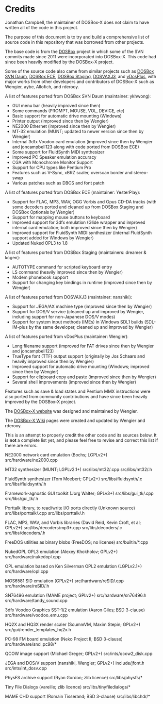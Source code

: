 Credits
=======

Jonathan Campbell, the maintainer of DOSBox-X does not claim to have written all of the code in this project.

The purpose of this document is to try and build a comprehensive list of source code in this repository that was borrowed from other projects.

The base code is from the [DOSBox](https://www.dosbox.com) project in which some of the SVN commits made since 2011 were incorporated into DOSBox-X. This code had since been heavily modified by the DOSBox-X project.

Some of the source code also came from similar projects such as [DOSBox SVN Daum](http://ykhwong.x-y.net), [DOSBox ECE](https://dosboxece.yesterplay.net/), [DOSBox Staging](https://dosbox-staging.github.io/), [DOSVAXJ3](https://www.nanshiki.co.jp/software/dosvaxj3.html), and [vDosPlus](http://www.vdosplus.org/), with major works from other developers and contributors of DOSBox-X such as Wengier, aybe, Allofich, and rderooy.

A list of features ported from DOSBox SVN Daum (maintainer: ykhwong):

* GUI menu bar (heavily improved since then)
* Some commands (PROMPT, MOUSE, VOL, DEVICE, etc)
* Basic support for automatic drive mounting (Windows)
* Printer output (improved since then by Wengier)
* NE2000 Ethernet (improved since then by Wengier)
* MT-32 emulation (MUNT; updated to newer version since then by Wengier)
* Internal 3dfx Voodoo card emulation (improved since then by Wengier and joncampbell123 along with code ported from DOSBox ECE)
* Some support for FluidSynth MIDI synthesizer
* Improved PC Speaker emulation accuracy
* CGA with Monochrome Monitor Support
* Support for CPU types like Pentium Pro
* Features such as V-Sync, xBRZ scaler, overscan border and stereo-swap
* Various patches such as DBCS and font patch

A list of features ported from DOSBox ECE (maintainer: YesterPlay):

* Support for FLAC, MP3, WAV, OGG Vorbis and Opus CD-DA tracks (with some decoders ported and cleaned up from DOSBox Staging and DOSBox Optionals by Wengier)
* Support for mapping mouse buttons to keyboard
* Improved support for 3dfx emulation (Glide wrapper and improved internal card emulation; both improved since then by Wengier)
* Improved support for FluidSynth MIDI synthesizer (internal FluidSynth support added for Windows by Wengier)
* Updated Nuked OPL3 to 1.8

A list of features ported from DOSBox Staging (maintainers: dreamer & kcgen):

* AUTOTYPE command for scripted keyboard entry
* LS command (heavily improved since then by Wengier)
* Modem phonebook support
* Support for changing key bindings in runtime (improved since then by Wengier)

A list of features ported from DOSVAXJ3 (maintainer: nanshiki):

* Support for JEGA/AX machine type (improved since then by Wengier)
* Support for DOS/V service (cleaned up and improved by Wengier, including support for non-Japanese DOS/V modes)
* Support for system input methods (IMEs) in Windows SDL1 builds (SDL-IM-plus by the same developer, cleaned up and improved by Wengier)

A list of features ported from vDosPlus (maintainer: Wengier):

* Long filename support (improved for FAT drives since then by Wengier and joncampbell123)
* TrueType font (TTF) output support (originally by Jos Schaars and heavily improved since then by Wengier)
* Improved support for automatic drive mounting (Windows; improved since then by Wengier)
* Support for clipboard copy and paste (improved since then by Wengier)
* Several shell improvements (improved since then by Wengier)

Features such as save & load states and Pentium MMX instructions were also ported from community contributions and have since been heavily improved by the DOSBox-X project.

The [DOSBox-X website](https://dosbox-x.com) was designed and maintained by Wengier.

The [DOSBox-X Wiki](https://dosbox-x.com/wiki) pages were created and updated by Wengier and rderooy.

This is an attempt to properly credit the other code and its sources below. It is **not** a complete list yet, and please feel free to revise and correct this list if there are errors.

NE2000 network card emulation (Bochs; LGPLv2+) src/hardware/ne2000.cpp

MT32 synthesizer (MUNT; LGPLv2.1+) src/libs/mt32/.cpp src/libs/mt32/.h

FluidSynth synthesizer (Tom Moebert; GPLv2+) src/libs/fluidsynth/.c src/libs/fluidsynth/.h

Framework-agnostic GUI toolkit (Jorg Walter; GPLv3+) src/libs/gui_tk/.cpp src/libs/gui_tk/.h

Porttalk library, to read/write I/O ports directly (Unknown source) src/libs/porttalk/.cpp src/libs/porttalk/.h

FLAC, MP3, WAV, and Vorbis libraries (David Reid, Kevin Croft, et al; GPLv2+) src/libs/decoders/mp3*.cpp src/libs/decoders/.c src/libs/decoders/.h

FreeDOS utilities as binary blobs (FreeDOS; no license) src/builtin/*.cpp

NukedOPL OPL3 emulation (Alexey Khokholov; GPLv2+) src/hardware/nukedopl.cpp

OPL emulation based on Ken Silverman OPL2 emulation (LGPLv2.1+) src/hardware/opl.cpp

MOS6581 SID emulation (GPLv2+) src/hardware/reSID/.cpp src/hardware/reSID/.h

SN76496 emulation (MAME project; GPLv2+) src/hardware/sn76496.h src/hardware/tandy_sound.cpp

3dfx Voodoo Graphics SST-1/2 emulation (Aaron Giles; BSD 3-clause) src/hardware/voodoo_emu.cpp

HQ2X and HQ3X render scaler (ScummVM, Maxim Stepin; GPLv2+) src/gui/render_templates_hq2x.h

PC-98 FM board emulation (Neko Project II; BSD 3-clause) src/hardware/snd_pc98/*

QCOW image support (Michael Greger; GPLv2+) src/ints/qcow2_disk.cpp

JEGA and DOS/V support (nanshiki, Wengier; GPLv2+) include/jfont.h src/ints/int_dosv.cpp

PhysFS archive support (Ryan Gordon; zlib licence) src/libs/physfs/*

Tiny File Dialogs (vareille; zlib licence) src/libs/tinyfiledialogs/*

MAME CHD support (Romain Tisserand; BSD 3-clause) src/libs/libchdr/*


